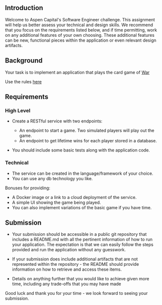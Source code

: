 ## Introduction

Welcome to Aspen Capital's Software Engineer challenge. This assignment will help us better assess your technical and design skills. We recommend that you focus on the requirements listed below, and if time permitting, work on any additional features of your own choosing. These additional features can be new, functional pieces within the application or even relevant design artifacts.

## Background

Your task is to implement an application that plays the card game of [War](https://en.wikipedia.org/wiki/War_(card_game))

Use the rules [here](https://bicyclecards.com/how-to-play/war/)

## Requirements

### High Level

* Create a RESTful service with two endpoints:

	* An endpoint to start a game. Two simulated players will play out the game.
	* An endpoint to get lifetime wins for each player stored in a database.

* You should include some basic tests along with the application code.

### Technical

* The service can be created in the language/framework of your choice.
* You can use any db technology you like.

Bonuses for providing:

* A Docker image or a link to a cloud deployment of the service.
* A simple UI showing the game being played.
* You can also implement variations of the basic game if you have time.

## Submission
* Your submission should be accessible in a public git repository that includes a README.md with all the pertinent information of how to run your application. 
The expectation is that we can easily follow the steps provided and run the application without any guesswork.
* If your submission does include additional artifacts that are not represented within the repository - the README should provide information on how to retrieve and access these items.

* Details on anything further that you would like to achieve given more time, including any trade-offs that you may have made

Good luck and thank you for your time - we look forward to seeing your submission.
